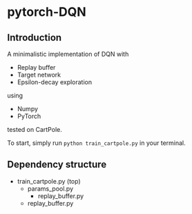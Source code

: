# pytorch-DQN

## Introduction

A minimalistic implementation of DQN with

- Replay buffer
- Target network
- Epsilon-decay exploration

using

- Numpy
- PyTorch

tested on CartPole.

To start, simply run `python train_cartpole.py` in your terminal.

## Dependency structure

- train_cartpole.py (top)
    - params_pool.py
        - replay_buffer.py
    - replay_buffer.py
